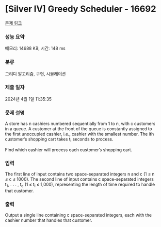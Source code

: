 # [Silver IV] Greedy Scheduler - 16692 

[문제 링크](https://www.acmicpc.net/problem/16692) 

### 성능 요약

메모리: 14688 KB, 시간: 148 ms

### 분류

그리디 알고리즘, 구현, 시뮬레이션

### 제출 일자

2024년 4월 1일 11:35:35

### 문제 설명

<p>A store has n cashiers numbered sequentially from 1 to n, with c customers in a queue. A customer at the front of the queue is constantly assigned to the first unoccupied cashier, i.e., cashier with the smallest number. The ith customer’s shopping cart takes t<sub>i</sub> seconds to process.</p>

<p>Find which cashier will process each customer’s shopping cart.</p>

### 입력 

 <p>The first line of input contains two space-separated integers n and c (1 ≤ n ≤ c ≤ 1000). The second line of input contains c space-separated integers t<sub>1</sub>, . . . , t<sub>c</sub> (1 ≤ t<sub>i</sub> ≤ 1,000), representing the length of time required to handle that customer.</p>

### 출력 

 <p>Output a single line containing c space-separated integers, each with the cashier number that handles that customer.</p>

